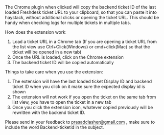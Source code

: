 The Chrome plugin when clicked will copy the backend ticket ID of the last loaded Freshdesk ticket URL to your clipboard,
so that you can paste it into haystack, without additional clicks or opening the ticket URL. This should be handy when checking logs
for multiple tickets in multiple tabs.

How does the extension work:
1. Load a ticket URL in a Chrome tab
(If you are opening a ticket URL from the list view use Ctrl+Click(Windows) or cmd+click(Mac) so that the ticket will be opened in a new tab)
2. Once the URL is loaded, click on the Chrome extension
3. The backend ticket ID will be copied automatically

Things to take care when you use the extension:
1. The extension will have the last loaded ticket Display ID and backend ticket ID when you click on it make sure the expected display id is shown
2. The extension will not work if you open the ticket on the same tab from list view, you have to open the ticket in a new tab
3. Once you click the extension icon, whatever copied previously will be rewritten with the backend ticket ID.

Please send in your feedback to prasadclasher@gmail.com , make sure to include the word Backend-ticketid in the subject.
